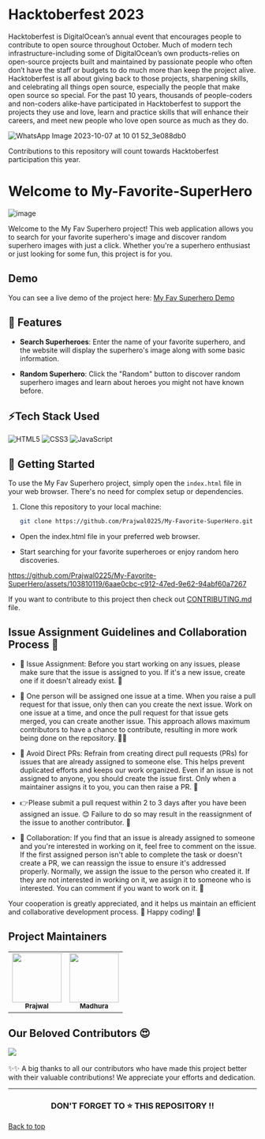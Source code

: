 # Hacktoberfest 2023

Hacktoberfest is DigitalOcean’s annual event that encourages people to contribute to open source throughout October. Much of modern tech infrastructure-including some of DigitalOcean’s own products-relies on open-source projects built and maintained by passionate people who often don’t have the staff or budgets to do much more than keep the project alive. Hacktoberfest is all about giving back to those projects, sharpening skills, and celebrating all things open source, especially the people that make open source so special.
For the past 10 years, thousands of people-coders and non-coders alike-have participated in Hacktoberfest to support the projects they use and love, learn and practice skills that will enhance their careers, and meet new people who love open source as much as they do.

![WhatsApp Image 2023-10-07 at 10 01 52_3e088db0](https://github.com/madhurafulkar/My-Favorite-SuperHero/assets/120560129/63bf5080-36a6-49e3-baaf-6f43fa2e66c1)

Contributions to this repository will count towards Hacktoberfest participation this year.

# Welcome to My-Favorite-SuperHero

![image](https://raw.githubusercontent.com/Pro-18/My-Favorite-SuperHero/main/images/home.jpeg)

Welcome to the My Fav Superhero project! This web application allows you to search for your favorite superhero's image and discover random superhero images with just a click. Whether you're a superhero enthusiast or just looking for some fun, this project is for you.

## Demo

You can see a live demo of the project here: [My Fav Superhero Demo](https://prajwal0225.github.io/My-Favorite-SuperHero/)

## 🙌 Features

- **Search Superheroes**: Enter the name of your favorite superhero, and the website will display the superhero's image along with some basic information.

- **Random Superhero**: Click the "Random" button to discover random superhero images and learn about heroes you might not have known before.

## ⚡Tech Stack Used

![HTML5](https://img.shields.io/badge/html5-%23E34F26.svg?style=for-the-badge&logo=html5&logoColor=white)
![CSS3](https://img.shields.io/badge/css3-%231572B6.svg?style=for-the-badge&logo=css3&logoColor=white)
![JavaScript](https://img.shields.io/badge/javascript-%23323330.svg?style=for-the-badge&logo=javascript&logoColor=%23F7DF1E)

## 🚀 Getting Started

To use the My Fav Superhero project, simply open the `index.html` file in your web browser. There's no need for complex setup or dependencies.

1. Clone this repository to your local machine:

   ```bash
   git clone https://github.com/Prajwal0225/My-Favorite-SuperHero.git
   ```

- Open the index.html file in your preferred web browser.

- Start searching for your favorite superheroes or enjoy random hero discoveries.

https://github.com/Prajwal0225/My-Favorite-SuperHero/assets/103810119/6aae0cbc-c912-47ed-9e62-94abf60a7267

If you want to contribute to this project then check out [CONTRIBUTING.md](CONTRIBUTING.md) file.

## Issue Assignment Guidelines and Collaboration Process 📌

- 📝 Issue Assignment: Before you start working on any issues, please make sure that the issue is assigned to you. If it's a new issue, create one if it doesn't already exist. 📌

- 👤 One person will be assigned one issue at a time. When you raise a pull request for that issue, only then can you create the next issue. Work on one issue at a time, and once the pull request for that issue gets merged, you can create another issue. This approach allows maximum contributors to have a chance to contribute, resulting in more work being done on the repository. 🏃‍♂

- 🚫 Avoid Direct PRs: Refrain from creating direct pull requests (PRs) for issues that are already assigned to someone else. This helps prevent duplicated efforts and keeps our work organized. Even if an issue is not assigned to anyone, you should create the issue first. Only when a maintainer assigns it to you, you can then raise a PR. 🚧
- 👉Please submit a pull request within 2 to 3 days after you have been assigned an issue. 😊 Failure to do so may result in the reassignment of the issue to another contributor. 🔄

- 🤝 Collaboration: If you find that an issue is already assigned to someone and you're interested in working on it, feel free to comment on the issue. If the first assigned person isn't able to complete the task or doesn't create a PR, we can reassign the issue to ensure it's addressed properly. Normally, we assign the issue to the person who created it. If they are not interested in working on it, we assign it to someone who is interested. You can comment if you want to work on it. 💬

Your cooperation is greatly appreciated, and it helps us maintain an efficient and collaborative development process. 🙌 Happy coding! 🚀

## Project Maintainers

<table>
  <tr>
<td align="center"><a href="https://github.com/Prajwal0225"><img src="https://avatars.githubusercontent.com/u/103810119?v=4" width="100px;" alt=""/><br /><sub><b>Prajwal </b></sub></a></td>
     <td align="center"><a href="https://github.com/madhurafulkar"><img src="https://avatars.githubusercontent.com/u/120560129?v=4" width="100px;" alt=""/><br /><sub><b>Madhura</b></sub></a></td>
  </tr>
</table>

## Our Beloved Contributors 😍

<a href="https://github.com/Prajwal0225/My-Favorite-SuperHero/graphs/contributors">
  <img align="center" src="https://contrib.rocks/image?max=1000&repo=Prajwal0225/My-Favorite-SuperHero" />
</a>
<br>
<br>
✨✨ A big thanks to all our contributors who have made this project better with their valuable contributions! We appreciate your efforts and dedication.
<hr>
<h3 align="center"> DON'T FORGET TO ⭐ THIS REPOSITORY !!
</h3>

<a href = "#top"> Back to top</a>
